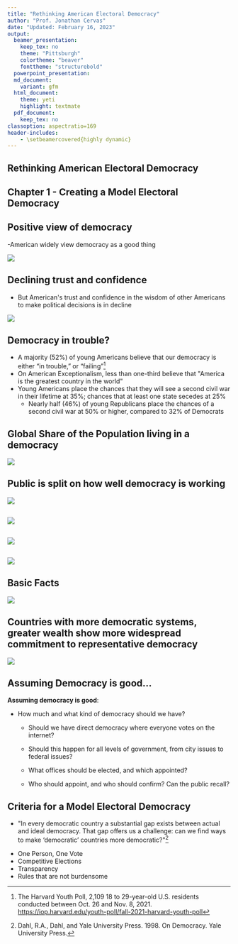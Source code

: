 ```yaml
---
title: "Rethinking American Electoral Democracy"
author: "Prof. Jonathan Cervas"
date: "Updated: February 16, 2023"
output:
  beamer_presentation:
    keep_tex: no
    theme: "Pittsburgh"
    colortheme: "beaver"
    fonttheme: "structurebold"
  powerpoint_presentation:
  md_document:
    variant: gfm
  html_document:
    theme: yeti
    highlight: textmate
  pdf_document:
    keep_tex: no
classoption: aspectratio=169
header-includes:
    - \setbeamercovered{highly dynamic}
---
```




## Rethinking American Electoral Democracy

## Chapter 1 - Creating a Model Electoral Democracy

## Positive view of democracy
-American widely view democracy as a good thing

![](img/demo-support.png)

## Declining trust and confidence

- But American's trust and confidence in the wisdom of other Americans to make political decisions is in decline

![](img/demo-americans.png)

## Democracy in trouble?

- A majority (52%) of young Americans believe that our democracy is either “in trouble,” or “failing”[^1]
- On American Exceptionalism, less than one-third believe that "America is the greatest country in the world"
- Young Americans place the chances that they will see a second civil war in their lifetime at 35%; chances that at least one state secedes at 25%
  + Nearly half (46%) of young Republicans place the chances of a second civil war at 50% or higher, compared to 32% of Democrats

[^1]: The Harvard Youth Poll, 2,109 18 to 29-year-old U.S. residents conducted between Oct. 26 and Nov. 8, 2021. https://iop.harvard.edu/youth-poll/fall-2021-harvard-youth-poll

## Global Share of the Population living in a democracy

![](img/demo-world-pop-share.png)

## Public is split on how well democracy is working

![](img/demo-youth.png)
## 

![](img/demo-satisfaction.png)

##

![](img/demo-satisfaction-atlantic.png)

## 

![](img/demo-satisfaction-world-atlantic.png)

## Basic Facts

![](img/facts-agree.png)

## Countries with more democratic systems, greater wealth show more widespread commitment to representative democracy

![](img/demo-wealth.png)

## Assuming Democracy is good...

**Assuming democracy is good**:

- How much and what kind of democracy should we have?

  + Should we have direct democracy where everyone votes on the internet?
  
  + Should this happen for all levels of government, from city issues to federal issues?
  
  + What offices should be elected, and which appointed?
  
  + Who should appoint, and who should confirm? Can the public recall?
  
## Criteria for a Model Electoral Democracy
- "In every democratic country a substantial gap exists between actual and ideal democracy. That gap offers us a challenge: can we find ways to make ‘democratic’ countries more democratic?"[^2] 

[^2]: Dahl, R.A., Dahl, and Yale University Press. 1998. On Democracy. Yale University Press.

- One Person, One Vote
- Competitive Elections
- Transparency
- Rules that are not burdensome

  
